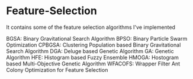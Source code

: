 # Feature-Selection
It contains some of the feature selection algorithms I've implemented

BGSA: Binary Gravitational Search Algorithm
BPSO: Binary Particle Swarm Optimization
CPBGSA: Clustering Population based Binary Gravitational Search Algorithm
DGA: Deluge based Genetic Algorithm
GA: Genetic Algorithm
HFE: Histogram based Fuzzy Ensemble
HMOGA: Hostogram based Multi-Objective Genetic Algorithm
WFACOFS: Wrapper Filter Ant Colony Optimization for Feature Selection

